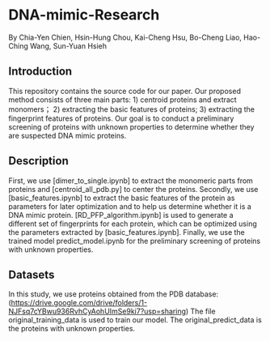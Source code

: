 # DNA-mimic-Research
By Chia-Yen Chien, Hsin-Hung Chou, Kai-Cheng Hsu, Bo-Cheng Liao, Hao-Ching Wang, Sun-Yuan Hsieh

## Introduction
This repository contains the source code for our paper. Our proposed method consists of three main parts: 1) centroid proteins and extract monomers； 2) extracting the basic features of proteins; 3) extracting the fingerprint features of proteins. Our goal is to conduct a preliminary screening of proteins with unknown properties to determine whether they are suspected DNA mimic proteins.

## Description
First, we use [dimer_to_single.ipynb] to extract the monomeric parts from proteins and [centroid_all_pdb.py] to center the proteins. Secondly, we use [basic_features.ipynb] to extract the basic features of the protein as parameters for later optimization and to help us determine whether it is a DNA mimic protein. [RD_PFP_algorithm.ipynb] is used to generate a different set of fingerprints for each protein, which can be optimized using the parameters extracted by [basic_features.ipynb]. Finally, we use the trained model predict_model.ipynb for the preliminary screening of proteins with unknown properties.

## Datasets
In this study, we use proteins obtained from the PDB database:
(https://drive.google.com/drive/folders/1-NJFsq7cYBwu936RvhCyAohUImSe9ki7?usp=sharing)
The file original_training_data is used to train our model.
The original_predict_data is the proteins with unknown properties.
